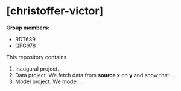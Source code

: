 # \[christoffer-victor\]

**Group members:**
- RDT689
- QFG978

This repository contains  
1. Inaugural project. 
2. Data project. We fetch data from **source x** on **y** and show that ...
3. Model project. We model ...
